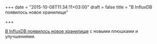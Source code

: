 +++
date = "2015-10-08T11:34:11+03:00"
draft = false
title = "В InfluxDB появилось новое хранилище"

+++

<p><a href="https://influxdb.com/blog/2015/10/07/the_new_influxdb_storage_engine_a_time_structured_merge_tree.html">В&nbsp;InfluxDB появилось новое хранилище</a> с новыми плюшками и улучшениями.</p>

